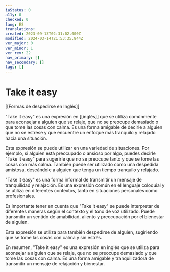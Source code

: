 ```yaml
---
iaStatus: 0
a11y: 0
checked: 0
lang: ES
translations: 
created: 2023-09-13T02:31:02.000Z
modified: 2024-03-14T21:53:35.844Z
ver_major: 0
ver_minor: 1
ver_rev: 22
nav_primary: []
nav_secondary: []
tags: []
---
```

# Take it easy
[[Formas de despedirse en Inglés]]

"Take it easy" es una expresión en [[inglés]] que se utiliza comúnmente para aconsejar a alguien que se relaje, que no se preocupe demasiado o que tome las cosas con calma. Es una forma amigable de decirle a alguien que no se estrese y que encuentre un enfoque más tranquilo y relajado hacia una situación.

Esta expresión se puede utilizar en una variedad de situaciones. Por ejemplo, si alguien está preocupado o ansioso por algo, puedes decirle "Take it easy" para sugerirle que no se preocupe tanto y que se tome las cosas con más calma. También puede ser utilizado como una despedida amistosa, deseándole a alguien que tenga un tiempo tranquilo y relajado.

"Take it easy" es una forma informal de transmitir un mensaje de tranquilidad y relajación. Es una expresión común en el lenguaje coloquial y se utiliza en diferentes contextos, tanto en situaciones personales como profesionales.

Es importante tener en cuenta que "Take it easy" se puede interpretar de diferentes maneras según el contexto y el tono de voz utilizado. Puede transmitir un sentido de amabilidad, aliento y preocupación por el bienestar de alguien.

Esta expresión se utiliza para también despedirse de alguien, sugiriendo que se tome las cosas con calma y sin estrés.

En resumen, "Take it easy" es una expresión en inglés que se utiliza para aconsejar a alguien que se relaje, que no se preocupe demasiado y que tome las cosas con calma. Es una forma amigable y tranquilizadora de transmitir un mensaje de relajación y bienestar.